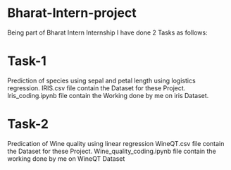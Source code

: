 # Bharat-Intern-project
Being part of Bharat Intern Internship I have done 2 Tasks as follows:
# Task-1
 Prediction of species using sepal and petal length using logistics regression.
 IRIS.csv file contain the Dataset for these Project.
 Iris_coding.ipynb file contain the Working done by me on iris Dataset.
# Task-2
Predication of Wine quality using linear regression
WineQT.csv file contain the Dataset for these Project.
 Wine_quality_coding.ipynb file contain the working done by me on WineQT Dataset


